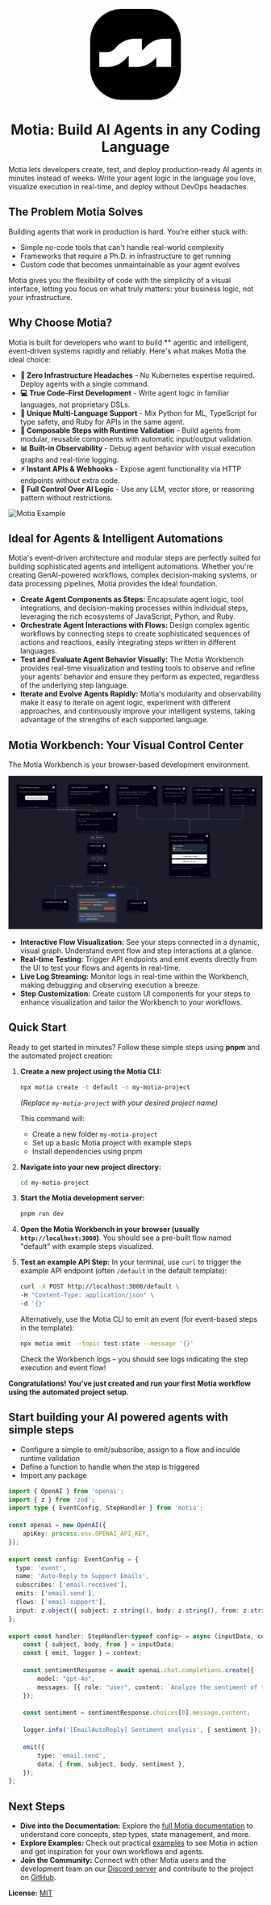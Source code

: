 <a name="readme-top"></a>

<div align="center">
  <img src="assets/PNGs/icon.png" alt="Logo" width="180">
  <h1 align="center"> Motia: Build AI Agents in any Coding Language </h1>
</div>

Motia lets developers create, test, and deploy production-ready AI agents in minutes instead of weeks. Write your agent logic in the language you love, visualize execution in real-time, and deploy without DevOps headaches.

## The Problem Motia Solves
Building agents that work in production is hard. You're either stuck with:

- Simple no-code tools that can't handle real-world complexity
- Frameworks that require a Ph.D. in infrastructure to get running
- Custom code that becomes unmaintainable as your agent evolves

Motia gives you the flexibility of code with the simplicity of a visual interface, letting you focus on what truly matters: your business logic, not your infrastructure.


## Why Choose Motia?

Motia is built for developers who want to build ** agentic and intelligent, event-driven systems rapidly and reliably. Here's what makes Motia the ideal choice:

- **🚀 Zero Infrastructure Headaches** - No Kubernetes expertise required. Deploy agents with a single command.
- **💻 True Code-First Development** - Write agent logic in familiar languages, not proprietary DSLs.
- **🔀 Unique Multi-Language Support** - Mix Python for ML, TypeScript for type safety, and Ruby for APIs in the same agent.
- **🧩 Composable Steps with Runtime Validation** - Build agents from modular, reusable components with automatic input/output validation.
- **📊 Built-in Observability** - Debug agent behavior with visual execution graphs and real-time logging.
- **⚡️ Instant APIs & Webhooks** - Expose agent functionality via HTTP endpoints without extra code.
- **🧠 Full Control Over AI Logic** - Use any LLM, vector store, or reasoning pattern without restrictions.

![Motia Example](assets/flow.png)

## Ideal for Agents & Intelligent Automations
Motia's event-driven architecture and modular steps are perfectly suited for building sophisticated agents and intelligent automations.  Whether you're creating GenAI-powered workflows, complex decision-making systems, or data processing pipelines, Motia provides the ideal foundation.

*   **Create Agent Components as Steps:**  Encapsulate agent logic, tool integrations, and decision-making processes within individual steps, leveraging the rich ecosystems of JavaScript, Python, and Ruby.
*   **Orchestrate Agent Interactions with Flows:**  Design complex agentic workflows by connecting steps to create sophisticated sequences of actions and reactions, easily integrating steps written in different languages.
*   **Test and Evaluate Agent Behavior Visually:**  The Motia Workbench provides real-time visualization and testing tools to observe and refine your agents' behavior and ensure they perform as expected, regardless of the underlying step language.
*   **Iterate and Evolve Agents Rapidly:** Motia's modularity and observability make it easy to iterate on agent logic, experiment with different approaches, and continuously improve your intelligent systems, taking advantage of the strengths of each supported language.

## Motia Workbench: Your Visual Control Center

The Motia Workbench is your browser-based development environment.

![Motia Workbench Interface](./assets/workbench-example.png)

*   **Interactive Flow Visualization:** See your steps connected in a dynamic, visual graph. Understand event flow and step interactions at a glance.
*   **Real-time Testing:** Trigger API endpoints and emit events directly from the UI to test your flows and agents in real-time.
*   **Live Log Streaming:**  Monitor logs in real-time within the Workbench, making debugging and observing execution a breeze.
*   **Step Customization:**  Create custom UI components for your steps to enhance visualization and tailor the Workbench to your workflows.

## Quick Start

Ready to get started in minutes? Follow these simple steps using **pnpm** and the automated project creation:

1.  **Create a new project using the Motia CLI:**

    ```bash
    npx motia create -t default -n my-motia-project
    ```
    *(Replace `my-motia-project` with your desired project name)*

    This command will:
    * Create a new folder `my-motia-project`
    * Set up a basic Motia project with example steps
    * Install dependencies using pnpm

2.  **Navigate into your new project directory:**

    ```bash
    cd my-motia-project
    ```

3.  **Start the Motia development server:**

    ```bash
    pnpm run dev
    ```

4.  **Open the Motia Workbench in your browser (usually `http://localhost:3000`)**. You should see a pre-built flow named "default" with example steps visualized.

5.  **Test an example API Step:** In your terminal, use `curl` to trigger the example API endpoint (often `/default` in the default template):

    ```bash
    curl -X POST http://localhost:3000/default \
    -H "Content-Type: application/json" \
    -d '{}'
    ```

    Alternatively, use the Motia CLI to emit an event (for event-based steps in the template):

    ```bash
    npx motia emit --topic test-state --message '{}'
    ```

    Check the Workbench logs – you should see logs indicating the step execution and event flow!

**Congratulations! You've just created and run your first Motia workflow using the automated project setup.**

## Start building your AI powered agents with simple steps
* Configure a simple to emit/subscribe, assign to a flow and inculde runtime validation
* Define a function to handle when the step is triggered
* Import any package

```TypeScript
import { OpenAI } from 'openai';
import { z } from 'zod';
import type { EventConfig, StepHandler } from 'motia';

const openai = new OpenAI({
    apiKey: process.env.OPENAI_API_KEY,
});

export const config: EventConfig = {
  type: 'event',
  name: 'Auto-Reply to Support Emails',
  subscribes: ['email.received'],
  emits: ['email.send'],
  flows: ['email-support'],
  input: z.object({ subject: z.string(), body: z.string(), from: z.string() }),
};

export const handler: StepHandler<typeof config> = async (inputData, context) => {
    const { subject, body, from } = inputData;
    const { emit, logger } = context;

    const sentimentResponse = await openai.chat.completions.create({
        model: "gpt-4o",
        messages: [{ role: "user", content: `Analyze the sentiment of the following text: ${body}` }],
    });

    const sentiment = sentimentResponse.choices[0].message.content;

    logger.info('[EmailAutoReply] Sentiment analysis', { sentiment });

    emit({
        type: 'email.send',
        data: { from, subject, body, sentiment },
    });
};
```

## Next Steps

*   **Dive into the Documentation:** Explore the [full Motia documentation](https://motia.dev/docs) to understand core concepts, step types, state management, and more.
*   **Explore Examples:** Check out practical [examples](https://motia.dev/docs/real-world-use-cases) to see Motia in action and get inspiration for your own workflows and agents.
*   **Join the Community:** Connect with other Motia users and the development team on our [Discord server](https://discord.gg/nJFfsH5d6v) and contribute to the project on [GitHub](https://github.com/MotiaDev/motia).

**License:** [MIT](LICENSE)
